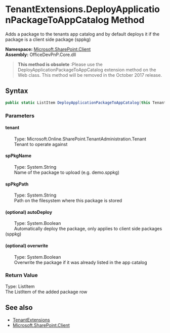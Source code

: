 # TenantExtensions.DeployApplicationPackageToAppCatalog Method  
 Adds a package to the tenants app catalog and by default deploys it if the package is a client side package (sppkg)   

**Namespace:** [Microsoft.SharePoint.Client](Microsoft.SharePoint.Client.md)  
**Assembly:** OfficeDevPnP.Core.dll  

>**This method is obsolete**
>:Please use the DeployApplicationPackageToAppCatalog extension method on the Web class. This method will be removed in the October 2017 release.

## Syntax
```C#
public static ListItem DeployApplicationPackageToAppCatalog(this Tenant tenant, String spPkgName, String spPkgPath, Boolean autoDeploy = True, Boolean overwrite = True)
```
### Parameters
#### tenant  
&emsp;&emsp;Type: Microsoft.Online.SharePoint.TenantAdministration.Tenant  
&emsp;&emsp;Tenant to operate against  

  

#### spPkgName  
&emsp;&emsp;Type: System.String  
&emsp;&emsp;Name of the package to upload (e.g. demo.sppkg)   

  

#### spPkgPath  
&emsp;&emsp;Type: System.String  
&emsp;&emsp;Path on the filesystem where this package is stored  

  

#### (optional) autoDeploy  
&emsp;&emsp;Type: System.Boolean  
&emsp;&emsp;Automatically deploy the package, only applies to client side packages (sppkg)  

  

#### (optional) overwrite  
&emsp;&emsp;Type: System.Boolean  
&emsp;&emsp;Overwrite the package if it was already listed in the app catalog  

  

### Return Value
Type: ListItem  
The ListItem of the added package row  


## See also
- [TenantExtensions](Microsoft.SharePoint.Client.TenantExtensions.md) 
- [Microsoft.SharePoint.Client](Microsoft.SharePoint.Client.md) 
